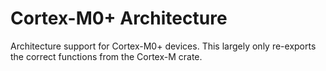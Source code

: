 Cortex-M0+ Architecture
======================

Architecture support for Cortex-M0+ devices. This largely only re-exports the
correct functions from the Cortex-M crate.
